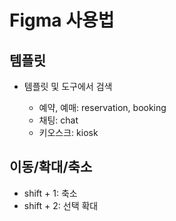 # Figma 사용법

## 템플릿

- 템플릿 및 도구에서 검색

  - 예약, 예매: reservation, booking
  - 채팅: chat
  - 키오스크: kiosk

## 이동/확대/축소

- shift + 1: 축소
- shift + 2: 선택 확대
